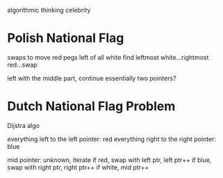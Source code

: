 algorithmic thinking
celebrity


# Polish National Flag
swaps to move red pegs left of all white 
find leftmost white...rightmost red...swap

left with the middle part, continue
essentially two pointers?

# Dutch National Flag Problem
Dijstra algo

everything left to the left pointer: red
everything right to the right pointer: blue

mid pointer: unknown, iterate
    if red, swap with left ptr, left ptr++
    if blue, swap with right ptr, right ptr++
    if white, mid ptr++
